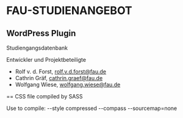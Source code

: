 FAU-STUDIENANGEBOT
==================

WordPress Plugin
----------------

Studiengangsdatenbank

Entwickler und Projektbeteiligte
- Rolf v. d. Forst, rolf.v.d.forst@fau.de
- Cathrin Gräf, cathrin.graef@fau.de
- Wolfgang Wiese, wolfgang.wiese@fau.de


== CSS file compiled by SASS

Use to compile:
  --style compressed --compass --sourcemap=none

